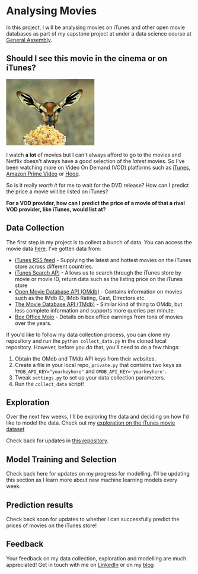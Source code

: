 # Analysing Movies # 
In this project, I will be analysing movies on iTunes and other open movie databases as part of my capstone project at under a data science course at [General Assembly](https://www.generalassemb.ly).

## Should I see this movie in the cinema or on iTunes? ## 

![Deer Popcorn](images/giphy.gif)

I watch **a lot** of movies but I can't always afford to go to the movies and Netflix doesn't always have a good selection of the *latest* movies. So I've been watching more on Video On Demand (VOD) platforms such as [iTunes](https://itunes.apple.com/sg/genre/movies/id33), [Amazon Prime Video](https://www.primevideo.com/) or [Hooq](https://www.hooq.tv). 

So is it really *worth it* for me to wait for the DVD release? How can I predict the price a movie will be listed on iTunes? 

**For a VOD provider, how can I predict the price of a movie of that a rival VOD provider, like iTunes, would list at?**

## Data Collection ## 

The first step in my project is to collect a bunch of data. You can access the movie data [here](https://github.com/zacharyang/movies-project/data). I've gotten data from:

* [iTunes RSS feed](https://rss.itunes.apple.com/en-gb) - Supplying the latest and hottest movies on the iTunes store across different countries.
* [iTunes Search API](https://developer.apple.com/library/archive/documentation/AudioVideo/Conceptual/iTuneSearchAPI/index.html) - Allows us to search through the iTunes store by movie or movie ID, return data such as the listing price on the iTunes store
* [Open Movie Database API (OMdb)](http://www.omdbapi.com/) - Contains information on movies such as the IMdb ID, IMdb Rating, Cast, Directors etc. 
* [The Movie Database API (TMdb)](https://developers.themoviedb.org) - Similar kind of thing to OMdb, but less complete information and supports more queries per minute. 
* [Box Office Mojo](https://www.boxofficemojo.com/) - Details on box office earnings from tons of movies over the years. 


If you'd like to follow my data collection process, you can clone my repository and run the `python collect_data.py` in the cloned local repository. However, before you do that, you'll need to do a few things:

1.	Obtain the OMdb and TMdb API keys from their websites.
2.	Create a file in your local repo, `private.py` that contains two keys as `TMDB_API_KEY="yourkeyhere"` and `OMDB_API_KEY='yourkeyhere'`.
3.	Tweak `settings.py` to set up your data collection parameters.
4.	Run the `collect_data` script! 

## Exploration ## 

Over the next few weeks, I'll be exploring the data and deciding on how I'd like to model the data. Check out my [exploration on the iTunes movie dataset](https://github.com/zacharyang/movies-project/tree/master/data_exploration/exploring-itunes.ipynb)

Check back for updates in [this repository](https://github.com/zacharyang/movies-project/tree/master/data_exploration). 

## Model Training and Selection ## 

Check back here for updates on my progress for modelling. I'll be updating this section as I learn more about new machine learning models every week. 

## Prediction results ## 

Check back soon for updates to whether I can successfully predict the prices of movies on the iTunes store! 

## Feedback ## 

Your feedback on my data collection, exploration and modelling are much appreciated! Get in touch with me on [LinkedIn](https://www.linkedin.com/in/zachary-ang-824b2632/) or on my [blog](https://medium.com/@zachary.ahw)